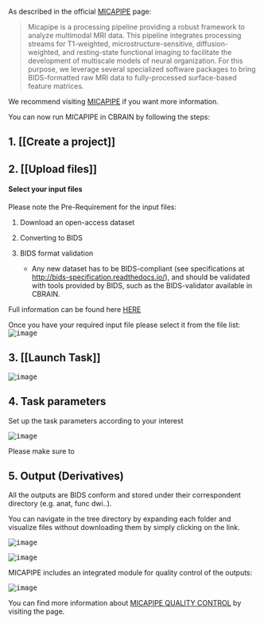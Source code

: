 
As described in the official [MICAPIPE](https://micapipe.readthedocs.io/en/latest/) page:

>Micapipe is a processing pipeline providing a robust framework to analyze multimodal MRI data. This pipeline integrates processing streams for T1-weighted, microstructure-sensitive, diffusion-weighted, and resting-state functional imaging to facilitate the development of multiscale models of neural organization. For this purpose, we leverage several specialized software packages to bring BIDS-formatted raw MRI data to fully-processed surface-based feature matrices.

We recommend visiting [MICAPIPE](https://micapipe.readthedocs.io/en/latest/) if you want more information.

You can now run MICAPIPE in CBRAIN by following the steps:

## 1. [[Create a project]]

## 2. [[Upload files]]

#### Select your input files
Please note the Pre-Requirement for the input files:
1. Download an open-access dataset
2. Converting to BIDS
3. BIDS format validation 

    *   Any new dataset has to be BIDS-compliant (see specifications at http://bids-specification.readthedocs.io/), and should be validated with tools provided by BIDS, such as the BIDS-validator available in CBRAIN.

Full information can be found here [HERE](https://micapipe.readthedocs.io/en/latest/pages/04.start2end/index.html#download-an-open-access-dataset)

Once you have your required input file please select it from the file list:
<kbd>![image](https://github.com/aces/cbrain/assets/115739667/35d5d49a-d86b-4fef-8ed4-7fdc8a10a000)</kbd>

## 3. [[Launch Task]]

<kbd>![image](https://github.com/aces/cbrain/assets/115739667/86999c34-0fde-4117-bc56-66d2bafe0512)</kbd>

## 4. Task parameters

Set up the task parameters according to your interest

<kbd>![image](https://github.com/aces/cbrain/assets/115739667/708f77b3-8489-4a44-a84f-86dcaec8c155)</kbd>

Please make sure to 

## 5. Output (Derivatives)

All the outputs are BIDS conform and stored under their correspondent directory (e.g. anat, func dwi..). 

You can navigate in the tree directory by expanding each folder and visualize files without downloading them by simply clicking on the link.

<kbd>![image](https://github.com/aces/cbrain/assets/115739667/22328b43-a529-4b79-87eb-b884529a9b20)</kbd>

<kbd>![image](https://github.com/aces/cbrain/assets/115739667/85051f8f-ba0f-4df2-8b16-56358852bb8c)</kbd>

MICAPIPE includes an integrated module for quality control of the outputs:

<kbd>![image](https://github.com/aces/cbrain/assets/115739667/b88ab8fa-d1ca-4754-a516-dd242c2dbf23)</kbd>

You can find more information about [MICAPIPE QUALITY CONTROL](https://micapipe.readthedocs.io/en/latest/pages/02.qc/index.html) by visiting the page.





